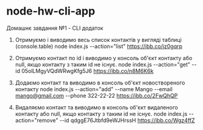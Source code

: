 # node-hw-cli-app
Домашнє завдання №1 - CLI додаток


1. Отримуємо і виводимо весь список контактів у вигляді таблиці (console.table)
node index.js --action="list"
https://ibb.co/jz0gqrp

2. Отримуємо контакт по id і виводимо у консоль об'єкт контакту або null, якщо контакту з таким id не існує.
node index.js --action="get" --id 05olLMgyVQdWRwgKfg5J6
https://ibb.co/n8M6K6k

3. Додаємо контакт та виводимо в консоль об'єкт новоствореного контакту
node index.js --action="add" --name Mango --email mango@gmail.com --phone 322-22-22
https://ibb.co/2FwQhQP

4. Видаляємо контакт та виводимо в консоль об'єкт видаленого контакту або null, якщо контакту з таким id не існує.
node index.js --action="remove" --id qdggE76Jtbfd9eWJHrssH
https://ibb.co/Wgz4ffZ
